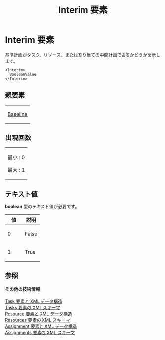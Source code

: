 ﻿---
title: Interim 要素
TOCTitle: Interim 要素
ms:assetid: 2346cd83-36ac-414e-9629-5c801097763f
ms:mtpsurl: https://msdn.microsoft.com/ja-jp/library/Bb968438(v=office.12)
ms:contentKeyID: 16733288
ms.date: 06/30/2008
mtps_version: v=office.12
ms.translationtype: HT
---

# Interim 要素

基準計画がタスク、リソース、または割り当ての中間計画であるかどうかを示します。

    <Interim>
      BooleanValue
    </Interim>

## 親要素

<table>
<colgroup>
<col style="width: 100%" />
</colgroup>
<tbody>
<tr class="odd">
<td><p><a href="baseline-element.md">Baseline</a></p></td>
</tr>
</tbody>
</table>


## 出現回数


<table>
<colgroup>
<col style="width: 100%" />
</colgroup>
<tbody>
<tr class="odd">
<td><p>最小 : 0</p>
<p>最大 : 1</p></td>
</tr>
</tbody>
</table>


## テキスト値

**boolean** 型のテキスト値が必要です。

<table>
<colgroup>
<col style="width: 50%" />
<col style="width: 50%" />
</colgroup>
<thead>
<tr class="header">
<th>値</th>
<th>説明</th>
</tr>
</thead>
<tbody>
<tr class="odd">
<td><p>0</p></td>
<td><p>False</p></td>
</tr>
<tr class="even">
<td><p>1</p></td>
<td><p>True</p></td>
</tr>
</tbody>
</table>


## 参照

#### その他の技術情報

[Task 要素と XML データ構造](task-elements-and-xml-structure.md)  
[Tasks 要素の XML スキーマ](xml-schema-for-the-tasks-element.md)  
[Resource 要素と XML データ構造](resource-elements-and-xml-structure.md)  
[Resources 要素の XML スキーマ](xml-schema-for-the-resources-element.md)  
[Assignment 要素と XML データ構造](assignment-elements-and-xml-structure.md)  
[Assignments 要素の XML スキーマ](xml-schema-for-the-assignments-element.md)


